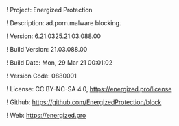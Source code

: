 ! Project: Energized Protection

! Description: ad.porn.malware blocking.

! Version: 6.21.0325.21.03.088.00

! Build Version: 21.03.088.00

! Build Date: Mon, 29 Mar 21 00:01:02

! Version Code: 0880001

! License: CC BY-NC-SA 4.0, https://energized.pro/license

! Github: https://github.com/EnergizedProtection/block

! Web: https://energized.pro
